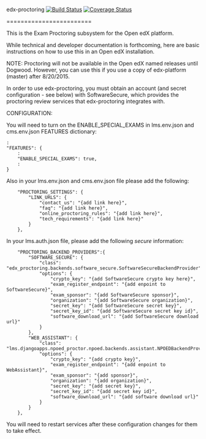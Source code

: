 edx-proctoring [![Build Status](https://travis-ci.org/edx/edx-proctoring.svg?branch=master)](https://travis-ci.org/edx/edx-proctoring) [![Coverage Status](https://coveralls.io/repos/edx/edx-proctoring/badge.svg?branch=master&service=github)](https://coveralls.io/github/edx/edx-proctoring?branch=master)

========================

This is the Exam Proctoring subsystem for the Open edX platform.


While technical and developer documentation is forthcoming, here are basic instructions on how to use this
in an Open edX installation.

NOTE: Proctoring will not be available in the Open edX named releases until Dogwood. However, you can use this if you use a copy of edx-platform (master) after 8/20/2015.

In order to use edx-proctoring, you must obtain an account (and secret configuration - see below) with SoftwareSecure, which provides the proctoring review services that edx-proctoring integrates with.


CONFIGURATION:

You will need to turn on the ENABLE_SPECIAL_EXAMS in lms.env.json and cms.env.json FEATURES dictionary:

```
:
"FEATURES": {
    :
    "ENABLE_SPECIAL_EXAMS": true,
    :
}
```

Also in your lms.env.json and cms.env.json file please add the following:

```
    "PROCTORING_SETTINGS": {
        "LINK_URLS": {
            "contact_us": "{add link here}",
            "faq": "{add link here}",
            "online_proctoring_rules": "{add link here}",
            "tech_requirements": "{add link here}"
        }
    },
```

In your lms.auth.json file, please add the following *secure* information:

```
    "PROCTORING_BACKEND_PROVIDERS":{
        "SOFTWARE_SECURE": {
            "class": "edx_proctoring.backends.software_secure.SoftwareSecureBackendProvider",
            "options": {
                "crypto_key": "{add SoftwareSecure crypto key here}",
                "exam_register_endpoint": "{add enpoint to SoftwareSecure}",
                "exam_sponsor": "{add SoftwareSecure sponsor}",
                "organization": "{add SoftwareSecure organization}",
                "secret_key": "{add SoftwareSecure secret key}",
                "secret_key_id": "{add SoftwareSecure secret key id}",
                "software_download_url": "{add SoftwareSecure download url}"
            }
        },
        "WEB_ASSISTANT": {
            "class": "lms.djangoapps.npoed_proctor.npoed.backends.assistant.NPOEDBackendProvider",
            "options": {
                "crypto_key": "{add crypto key}",
                "exam_register_endpoint": "{add enpoint to WebAssistant}",
                "exam_sponsor": "{add sponsor}",
                "organization": "{add organization}",
                "secret_key": "{add secret key}",
                "secret_key_id": "{add secret key id}",
                "software_download_url": "{add software download url}"
            }
        }
    },
```

You will need to restart services after these configuration changes for them to take effect.
